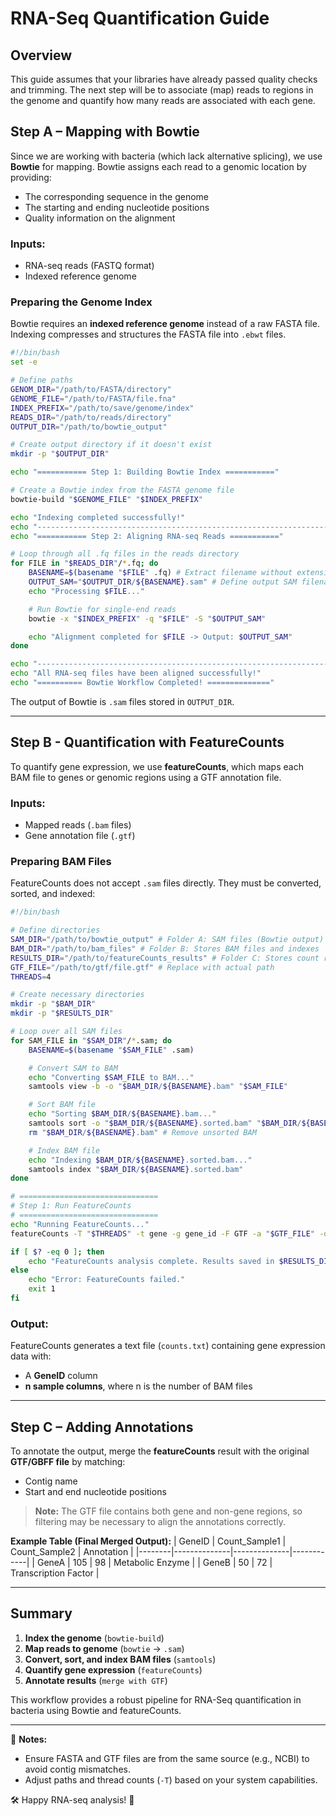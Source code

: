 # RNA-Seq Quantification Guide

## Overview
This guide assumes that your libraries have already passed quality checks and trimming. The next step will be to associate (map) reads to regions in the genome and quantify how many reads are associated with each gene.

## Step A – Mapping with Bowtie
Since we are working with bacteria (which lack alternative splicing), we use **Bowtie** for mapping. Bowtie assigns each read to a genomic location by providing:
- The corresponding sequence in the genome
- The starting and ending nucleotide positions
- Quality information on the alignment

### Inputs:
- RNA-seq reads (FASTQ format)
- Indexed reference genome

### Preparing the Genome Index
Bowtie requires an **indexed reference genome** instead of a raw FASTA file. Indexing compresses and structures the FASTA file into `.ebwt` files.

```bash
#!/bin/bash
set -e

# Define paths
GENOM_DIR="/path/to/FASTA/directory"
GENOME_FILE="/path/to/FASTA/file.fna"
INDEX_PREFIX="/path/to/save/genome/index"
READS_DIR="/path/to/reads/directory"
OUTPUT_DIR="/path/to/bowtie_output"

# Create output directory if it doesn't exist
mkdir -p "$OUTPUT_DIR"

echo "=========== Step 1: Building Bowtie Index ==========="

# Create a Bowtie index from the FASTA genome file
bowtie-build "$GENOME_FILE" "$INDEX_PREFIX"

echo "Indexing completed successfully!"
echo "--------------------------------------------------------------------------------"
echo "=========== Step 2: Aligning RNA-seq Reads ==========="

# Loop through all .fq files in the reads directory
for FILE in "$READS_DIR"/*.fq; do 
    BASENAME=$(basename "$FILE" .fq) # Extract filename without extension 
    OUTPUT_SAM="$OUTPUT_DIR/${BASENAME}.sam" # Define output SAM filename 
    echo "Processing $FILE..." 

    # Run Bowtie for single-end reads 
    bowtie -x "$INDEX_PREFIX" -q "$FILE" -S "$OUTPUT_SAM" 

    echo "Alignment completed for $FILE -> Output: $OUTPUT_SAM"
done

echo "--------------------------------------------------------------------------------"
echo "All RNA-seq files have been aligned successfully!"
echo "========== Bowtie Workflow Completed! =============="
```

The output of Bowtie is `.sam` files stored in `OUTPUT_DIR`.

---

## Step B - Quantification with FeatureCounts
To quantify gene expression, we use **featureCounts**, which maps each BAM file to genes or genomic regions using a GTF annotation file.

### Inputs:
- Mapped reads (`.bam` files)
- Gene annotation file (`.gtf`)

### Preparing BAM Files
FeatureCounts does not accept `.sam` files directly. They must be converted, sorted, and indexed:

```bash
#!/bin/bash

# Define directories
SAM_DIR="/path/to/bowtie_output" # Folder A: SAM files (Bowtie output)
BAM_DIR="/path/to/bam_files" # Folder B: Stores BAM files and indexes
RESULTS_DIR="/path/to/featureCounts_results" # Folder C: Stores count results
GTF_FILE="/path/to/gtf/file.gtf" # Replace with actual path
THREADS=4

# Create necessary directories
mkdir -p "$BAM_DIR"
mkdir -p "$RESULTS_DIR"

# Loop over all SAM files
for SAM_FILE in "$SAM_DIR"/*.sam; do 
    BASENAME=$(basename "$SAM_FILE" .sam) 

    # Convert SAM to BAM 
    echo "Converting $SAM_FILE to BAM..." 
    samtools view -b -o "$BAM_DIR/${BASENAME}.bam" "$SAM_FILE" 

    # Sort BAM file 
    echo "Sorting $BAM_DIR/${BASENAME}.bam..." 
    samtools sort -o "$BAM_DIR/${BASENAME}.sorted.bam" "$BAM_DIR/${BASENAME}.bam" 
    rm "$BAM_DIR/${BASENAME}.bam" # Remove unsorted BAM

    # Index BAM file 
    echo "Indexing $BAM_DIR/${BASENAME}.sorted.bam..." 
    samtools index "$BAM_DIR/${BASENAME}.sorted.bam"
done

# ===============================
# Step 1: Run FeatureCounts
# ===============================
echo "Running FeatureCounts..."
featureCounts -T "$THREADS" -t gene -g gene_id -F GTF -a "$GTF_FILE" -o "$RESULTS_DIR/counts.txt" "$BAM_DIR"/*.sorted.bam

if [ $? -eq 0 ]; then
    echo "FeatureCounts analysis complete. Results saved in $RESULTS_DIR/counts.txt"
else
    echo "Error: FeatureCounts failed."
    exit 1
fi
```

### Output:
FeatureCounts generates a text file (`counts.txt`) containing gene expression data with:
- A **GeneID** column
- **n sample columns**, where n is the number of BAM files

---

## Step C – Adding Annotations
To annotate the output, merge the **featureCounts** result with the original **GTF/GBFF file** by matching:
- Contig name
- Start and end nucleotide positions

> **Note:** The GTF file contains both gene and non-gene regions, so filtering may be necessary to align the annotations correctly.

**Example Table (Final Merged Output):**
| GeneID | Count_Sample1 | Count_Sample2 | Annotation |
|--------|--------------|--------------|------------|
| GeneA  | 105          | 98           | Metabolic Enzyme |
| GeneB  | 50           | 72           | Transcription Factor |

---

## Summary
1. **Index the genome** (`bowtie-build`)
2. **Map reads to genome** (`bowtie` → `.sam`)
3. **Convert, sort, and index BAM files** (`samtools`)
4. **Quantify gene expression** (`featureCounts`)
5. **Annotate results** (`merge with GTF`)

This workflow provides a robust pipeline for RNA-Seq quantification in bacteria using Bowtie and featureCounts.

---

📌 **Notes:**
- Ensure FASTA and GTF files are from the same source (e.g., NCBI) to avoid contig mismatches.
- Adjust paths and thread counts (`-T`) based on your system capabilities.

🛠 Happy RNA-seq analysis! 🚀